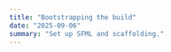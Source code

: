 ```yaml
--- 
title: "Bootstrapping the build"
date: "2025-09-06"
summary: "Set up SFML and scaffolding."
---
```

